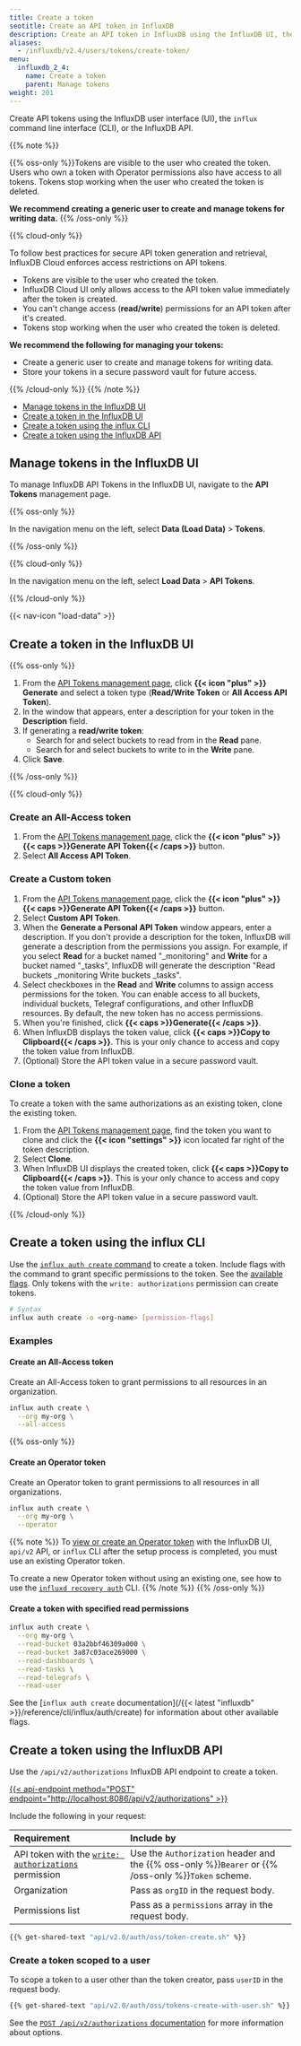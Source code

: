```yaml
---
title: Create a token
seotitle: Create an API token in InfluxDB
description: Create an API token in InfluxDB using the InfluxDB UI, the `influx` CLI, or the InfluxDB API.
aliases:
  - /influxdb/v2.4/users/tokens/create-token/
menu:
  influxdb_2_4:
    name: Create a token
    parent: Manage tokens
weight: 201
---
```


Create API tokens using the InfluxDB user interface (UI), the `influx`
command line interface (CLI), or the InfluxDB API.

{{% note %}}

{{% oss-only %}}Tokens are visible to the user who created the token. Users who own a token with Operator permissions also have access to all tokens.
Tokens stop working when the user who created the token is deleted.

**We recommend creating a generic user to create and manage tokens for writing data.**
{{% /oss-only %}}

{{% cloud-only %}}

To follow best practices for secure API token generation and retrieval, InfluxDB Cloud enforces access restrictions on API tokens.

- Tokens are visible to the user who created the token.
- InfluxDB Cloud UI only allows access to the API token value immediately after the token is created.
- You can't change access (**read/write**) permissions for an API token after it's created.
- Tokens stop working when the user who created the token is deleted.

**We recommend the following for managing your tokens:**
- Create a generic user to create and manage tokens for writing data.
- Store your tokens in a secure password vault for future access.

{{% /cloud-only %}}
{{% /note %}}

- [Manage tokens in the InfluxDB UI](#manage-tokens-in-the-influxdb-ui)
- [Create a token in the InfluxDB UI](#create-a-token-in-the-influxdb-ui)
- [Create a token using the influx CLI](#create-a-token-using-the-influx-cli)
- [Create a token using the InfluxDB API](#create-a-token-using-the-influxdb-api)

## Manage tokens in the InfluxDB UI

To manage InfluxDB API Tokens in the InfluxDB UI, navigate to the **API Tokens** management page.

{{% oss-only %}}

In the navigation menu on the left, select **Data (Load Data)** > **Tokens**.

{{% /oss-only %}}

{{% cloud-only %}}

In the navigation menu on the left, select **Load Data** > **API Tokens**.

{{% /cloud-only %}}

{{< nav-icon "load-data" >}}

## Create a token in the InfluxDB UI

{{% oss-only %}}

1. From the [API Tokens management page](#manage-tokens-in-the-influxdb-ui),
click **{{< icon "plus" >}} Generate** and select a token type
   (**Read/Write Token** or **All Access API Token**).
2. In the window that appears, enter a description for your token in the **Description** field.
3. If generating a **read/write token**:
    - Search for and select buckets to read from in the **Read** pane.
    - Search for and select buckets to write to in the **Write** pane.
4. Click **Save**.

{{% /oss-only %}}


{{% cloud-only %}}

### Create an All-Access token

1. From the [API Tokens management page](#manage-tokens-in-the-influxdb-ui),
click the **{{< icon "plus" >}} {{< caps >}}Generate API Token{{< /caps >}}** button.
2. Select **All Access API Token**.

### Create a Custom token

1. From the [API Tokens management page](#manage-tokens-in-the-influxdb-ui),
click the **{{< icon "plus" >}} {{< caps >}}Generate API Token{{< /caps >}}** button.
2. Select **Custom API Token**.
3. When the **Generate a Personal API Token** window appears, enter a description. If you don't provide a description for the token, InfluxDB will generate a description from the permissions you assign.
   For example, if you select **Read** for a bucket named "\_monitoring" and **Write** for a bucket named "\_tasks", InfluxDB will generate the description "Read buckets \_monitoring Write buckets \_tasks".
4. Select checkboxes in the **Read** and **Write** columns to assign access permissions for the token. You can enable access to all buckets, individual buckets, Telegraf configurations, and other InfluxDB resources. By default, the new token has no access permissions.
5. When you're finished, click **{{< caps >}}Generate{{< /caps >}}**.
6. When InfluxDB displays the token value, click **{{< caps >}}Copy to Clipboard{{< /caps >}}**. This is your only chance to access and copy the token value from InfluxDB.
7. (Optional) Store the API token value in a secure password vault.

### Clone a token

To create a token with the same authorizations as an existing token, clone the existing token.

1. From the [API Tokens management page](#manage-tokens-in-the-influxdb-ui),
find the token you want to clone and click the **{{< icon "settings" >}}** icon located far right of the token description.
3. Select **Clone**.
3. When InfluxDB UI displays the created token, click **{{< caps >}}Copy to Clipboard{{< /caps >}}**. This is your only chance to access and copy the token value from InfluxDB.
4. (Optional) Store the API token value in a secure password vault.

{{% /cloud-only %}}

## Create a token using the influx CLI

Use the [`influx auth create` command](/influxdb/v2.4/reference/cli/influx/auth/create) to create a token.
Include flags with the command to grant specific permissions to the token.
See the [available flags](/influxdb/v2.4/reference/cli/influx/auth/create#flags).
Only tokens with the `write: authorizations` permission can create tokens.

```sh
# Syntax
influx auth create -o <org-name> [permission-flags]
```

### Examples
#### Create an All-Access token

Create an All-Access token to grant permissions to all resources in an organization.

```sh
influx auth create \
  --org my-org \
  --all-access
```

{{% oss-only %}}

#### Create an Operator token

Create an Operator token to grant permissions to all resources in all organizations.

```sh
influx auth create \
  --org my-org \
  --operator
```

{{% note %}}
To [view or create an Operator token](/influxdb/v2.4/security/tokens/create-token/) with the InfluxDB UI, `api/v2` API, or `influx` CLI after the setup process is completed, you must use an existing Operator token.

To create a new Operator token without using an existing one, see how to use the [`influxd recovery auth`](/influxdb/v2.4/reference/cli/influxd/recovery/auth/) CLI.
{{% /note %}}
{{% /oss-only %}}

#### Create a token with specified read permissions

```sh
influx auth create \
  --org my-org \
  --read-bucket 03a2bbf46309a000 \
  --read-bucket 3a87c03ace269000 \
  --read-dashboards \
  --read-tasks \
  --read-telegrafs \
  --read-user
```

See the [`influx auth create` documentation](/{{< latest "influxdb" >}}/reference/cli/influx/auth/create) for information about other available flags.

## Create a token using the InfluxDB API

Use the `/api/v2/authorizations` InfluxDB API endpoint to create a token.

[{{< api-endpoint method="POST" endpoint="http://localhost:8086/api/v2/authorizations" >}}]((/influxdb/v2.4/api/#operation/PostAuthorizations))

Include the following in your request:

| Requirement          | Include by                                               |
|:-----------          |:----------                                               |
| API token with the [`write: authorizations`](/influxdb/v2.4/api/#operation/PostAuthorizations) permission  | Use the `Authorization` header and the {{% oss-only %}}`Bearer` or {{% /oss-only %}}`Token` scheme. |
| Organization         | Pass as `orgID` in the request body.
| Permissions list     | Pass as a `permissions` array in the request body.

```sh
{{% get-shared-text "api/v2.0/auth/oss/token-create.sh" %}}
```

### Create a token scoped to a user

To scope a token to a user other than the token creator, pass `userID` in the request
body.

```sh
{{% get-shared-text "api/v2.0/auth/oss/tokens-create-with-user.sh" %}}
```

See the
[`POST /api/v2/authorizations` documentation](/influxdb/v2.4/api/#operation/PostAuthorizations)
for more information about options.

##